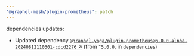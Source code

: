 ```yaml
---
"@graphql-mesh/plugin-prometheus": patch
---
```

dependencies updates:
  - Updated dependency [`@graphql-yoga/plugin-prometheus@6.0.0-alpha-20240812110301-cdcd2276` ↗︎](https://www.npmjs.com/package/@graphql-yoga/plugin-prometheus/v/6.0.0) (from `^5.0.0`, in `dependencies`)
